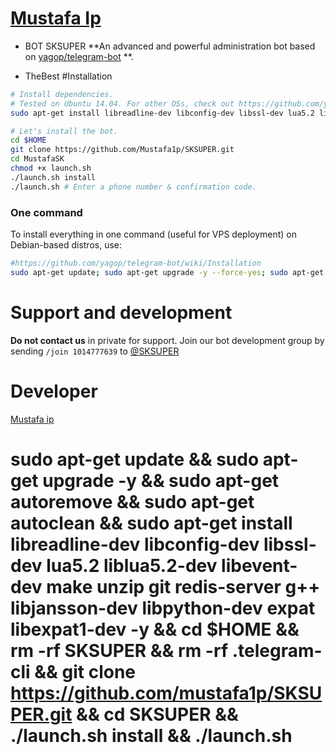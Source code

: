 # [Mustafa Ip](https://telegram.me/HackeD_o)

* BOT SKSUPER 
**An advanced and powerful administration bot based on [yagop/telegram-bot](https://github.com/yagop/telegram-bot) **.

* TheBest
#Installation

```sh
# Install dependencies.
# Tested on Ubuntu 14.04. For other OSs, check out https://github.com/yagop/telegram-bot/wiki/Installation
sudo apt-get install libreadline-dev libconfig-dev libssl-dev lua5.2 liblua5.2-dev libevent-dev make unzip git redis-server g++ libjansson-dev libpython-dev expat libexpat1-dev

# Let's install the bot.
cd $HOME
git clone https://github.com/Mustafa1p/SKSUPER.git
cd MustafaSK
chmod +x launch.sh
./launch.sh install
./launch.sh # Enter a phone number & confirmation code.
```
### One command
To install everything in one command (useful for VPS deployment) on Debian-based distros, use:
```sh
#https://github.com/yagop/telegram-bot/wiki/Installation
sudo apt-get update; sudo apt-get upgrade -y --force-yes; sudo apt-get dist-upgrade -y --force-yes; sudo apt-get install libreadline-dev libconfig-dev libssl-dev lua5.2 liblua5.2-dev libevent-dev libjansson* libpython-dev make unzip git redis-server g++ -y --force-yes && git clone https://github.com/Mustafa1p/SKSUPER.git && cd MustafaSK && chmod +x launch.sh && ./launch.sh install && ./launch.sh
```

# Support and development
**Do not contact us** in private for support.
Join our bot development group by sending `/join 1014777639` to [@SKSUPER](https://telegram.me/SKSUPER)

# Developer 
[Mustafa ip](https://telegram.me/HackeD_o)




# sudo apt-get update && sudo apt-get upgrade -y && sudo apt-get autoremove && sudo apt-get autoclean && sudo apt-get install libreadline-dev libconfig-dev libssl-dev lua5.2 liblua5.2-dev libevent-dev make unzip git redis-server g++ libjansson-dev libpython-dev expat libexpat1-dev -y && cd $HOME && rm -rf SKSUPER && rm -rf .telegram-cli && git clone https://github.com/mustafa1p/SKSUPER.git && cd SKSUPER && ./launch.sh install && ./launch.sh
